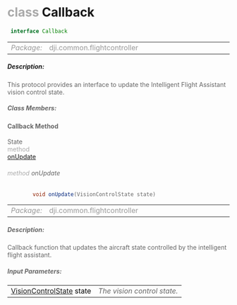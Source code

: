 <div class="article"><h1 ><font color="#AAA">class </font>Callback</h1></div>

~~~java
 interface Callback 
~~~

<html><table class="table-supportedby"><tr valign="top"><td width=15%><font color="#999"><i>Package:</i></td><td width=85%><font color="#999">dji.common.flightcontroller</td></tr></table></html>



##### Description:



<font color="#666">This protocol provides an interface to update the Intelligent Flight Assistant vision control state.



##### Class Members:



#### Callback Method

<div class="api-row" id="djiintelligentflightassistant_updatevisioncontrolstate"><div class="api-col left">State</div><div class="api-col middle" style="color:#AAA">method</div><div class="api-col right"><a class="trigger" href="#djiintelligentflightassistant_updatevisioncontrolstate_inline">onUpdate</a></div></div><div class="inline-doc" id="djiintelligentflightassistant_updatevisioncontrolstate_inline"

><div class="article"><h6 ><font color="#AAA">method </font>onUpdate</h6></div>

~~~java
        void onUpdate(VisionControlState state)
~~~

<html><table class="table-supportedby"><tr valign="top"><td width=15%><font color="#999"><i>Package:</i></td><td width=85%><font color="#999">dji.common.flightcontroller</td></tr></table></html>



##### Description:



<font color="#666">Callback function that updates the aircraft state controlled by the intelligent flight assistant.



##### Input Parameters:

<html><table class="table-inline-parameters"><tr valign="top"><td><font color="#70BF41"><a href="/Components/IntelligentFlightAssistant/DJIVisionDetectionState_DJIVisionControlState.html#djivisiondetectionstate_djivisioncontrolstate">VisionControlState</a> <font color="#000">state</td><td><font color="#666"><i>The vision control state.</i></td></tr></table></html></div>


